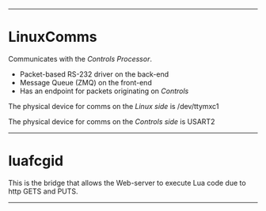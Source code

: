
---

# LinuxComms

Communicates with the *Controls Processor*.

 - Packet-based RS-232 driver on the back-end
 - Message Queue (ZMQ) on the front-end
 - Has an endpoint for packets originating on *Controls*

The physical device for comms on the *Linux side* is /dev/ttymxc1

The physical device for comms on the *Controls side* is USART2

---

# luafcgid

This is the bridge that allows the Web-server to execute Lua code due
to http GETS and PUTS.


---




